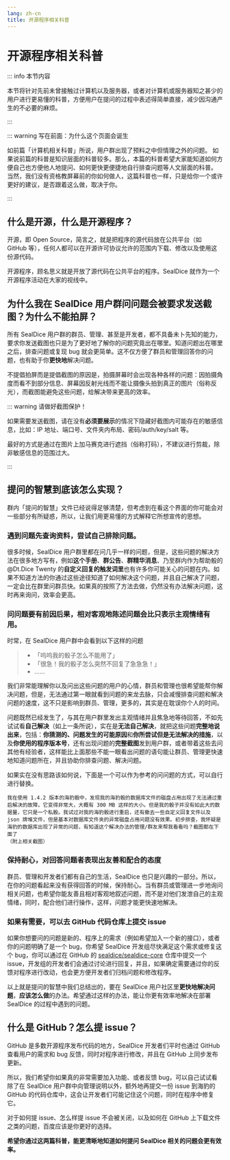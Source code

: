```yaml
---
lang: zh-cn
title: 开源程序相关科普
---
```


# 开源程序相关科普

::: info 本节内容

本节将针对先前未曾接触过计算机以及服务器，或者对计算机或服务器知之甚少的用户进行更易懂的科普，方便用户在提问的过程中表述得简单直接，减少因沟通产生的不必要的麻烦。

:::

::: warning 写在前面：为什么这个页面会诞生

如前篇「计算机相关科普」所说，用户群出现了预料之中但情理之外的问题。
如果说前篇的科普是知识层面的科普较多。那么，本篇的科普希望大家能知道如何方便自己也方便他人地提问、如何更快更便捷地自行排查问题等人文层面的科普。
当然，我们没有资格教屏幕前的你如何做人，这篇科普也一样，只是给你一个或许更好的建议，是否跟着这么做，取决于你。

:::

## 什么是开源，什么是开源程序？

开源，即 Open Source，简言之，就是把程序的源代码放在公共平台（如 GitHub 等），任何人都可以在开源许可协议允许的范围内下载、修改以及使用这份源代码。

开源程序，顾名思义就是开放了源代码在公共平台的程序。SealDice 就作为一个开源程序活动在大家的视线中。

## 为什么我在 SealDice 用户群问问题会被要求发送截图？为什么不能拍屏？

所有 SealDice 用户群的群员、管理、甚至是开发者，都不具备未卜先知的能力，要求你发送截图也只是为了更好地了解你的问题究竟出在哪里。知道问题出在哪里之后，排查问题或复现 bug 就会更简单。这不仅方便了群员和管理回答你的问题，也有助于你**更快地**解决问题。

不提倡拍屏而是提倡截图的原因是，拍摄屏幕时会出现各种各样的问题：因拍摄角度而看不到部分信息、屏幕因反射光线而不能让摄像头拍到真正的图片（俗称反光），而截图能避免这些问题，给解决带来更高的效率。

::: warning 请做好截图保护！

如果需要发送截图，请在没有**必须要展示**的情况下隐藏好截图内可能存在的敏感信息，比如：IP 地址、端口号、文件夹内布局、密码/auth/key/salt 等。

最好的方式是通过在图片上加马赛克进行遮挡（俗称打码），不建议进行剪裁，除非敏感信息的范围过大。

:::

## 提问的智慧到底该怎么实现？

群内「提问的智慧」文件已经说得足够清楚，但考虑到在看这个界面的你可能会对一些部分有所疑惑，所以，让我们用更易懂的方式解释它所想宣传的思想。

### 遇到问题先查询资料，尝试自己排除问题。

很多时候，SealDice 用户群里都在问几乎一样的问题，但是，这些问题的解决方法在很多地方写有，例如**这个手册**、**群公告**、**群精华消息**、乃至群内作为帮助骰的 @Dt.Dice Twenty 的**自定义回复的触发词里**也有许多你可能关心的问题在内。如果不知道方法的你通过这些途径知道了如何解决这个问题，并且自己解决了问题，一定会比在群里问群员快。如果真的按照了方法去做，仍然没有办法解决问题，这时再来询问，效率会更高。

### 问问题要有前因后果，相对客观地陈述问题会比只表示主观情绪有用。

时常，在 SealDice 用户群中会看到以下这样的问题

> - 「呜呜我的骰子怎么不能用了」
> - 「很急！我的骰子怎么突然不回复了急急急！」
> - ……

我们非常能理解你以及问出这些问题的用户的心情，群员和管理也很希望能帮你解决问题，但是，无法通过第一眼就看到问题的来龙去脉，只会减慢排查问题和解决问题的速度，这不只是影响到群员、管理，更多的，其实是在耽误你个人的时间。

问题既然已经发生了，与其在用户群里发出主观情绪并且焦急地等待回答，不如先试试看**自己解决**（如上一条所说），实在是**无法自己解决**，就把这些问题**完整地说出来**，包括：**你猜测的、问题发生的可能原因**和**你所尝试但是无法解决的措施**，以及**你使用的程序版本号**，还有出现问题的**完整截图**发到用户群，或者带着这些去问其他有经验者，这样能比上面那些不能一眼看出问题的语句能让群员、管理更快速地知道问题所在，并且协助你排查问题、解决问题。

如果实在没有思路该如何说，下面是一个可以作为参考的问问题的方式，可以自行进行替换。

```text
我在使用 1.4.2 版本的海豹骰中，发现我的海豹骰的数据库文件的磁盘占用出现了无法通过重启解决的故障，它变得非常大，大概有 300 MB 这样的大小。但是我的骰子并没有如此大的数据量，它只是一个私骰。我试过对我的海豹骰进行重启，还有撤去一些自定义回复文件以及 json 牌堆文件，但是基本对数据库文件夹的异常磁盘占用问题没有效果。初步排查，我怀疑是海豹的数据库出现了异常的问题，有知道这个解决办法的管理/群友来帮我看看吗？截图都在下面了
（附上相关截图）
```

### 保持耐心，对回答问题者表现出友善和配合的态度

群员、管理和开发者们都有自己的生活，SealDice 也只是兴趣的一部分。所以，在你的问题看起来没有获得回答的时候，保持耐心。当有群员或管理进一步地询问相关问题，也希望你能友善且相对客观地叙述问题，而不是对他们发泄自己的主观情绪，同时，配合他们进行操作，这样，问题才能更快速地解决。

### 如果有需要，可以去 GitHub 代码仓库上提交 issue

如果你想要问的问题是新的、程序上的需求（例如希望加入一个新的接口），或者你的问题明确了是一个 bug，你希望 SealDice 开发组尽快满足这个需求或修复这个 bug，你可以通过在 GitHub 的 [sealdice/sealdice-core](https://github.com/sealdice/sealdice-core) 仓库中提交一个 issue，开发组的开发者们会通过讨论进行回复，并且，如果确定需要通过你的反馈对程序进行改动，也会更方便开发者们归档问题和修改程序。

以上就是提问的智慧中我们总结出的，要在 SealDice 用户社区里**更快地解决问题**，**应该怎么做**的办法。希望通过这样的办法，能让你更有效率地解决在部署 SealDice 的过程中遇到的问题。

## 什么是 GitHub？怎么提 issue？

GitHub 是多数开源程序发布代码的地方，SealDice 开发者们平时也通过 GitHub 查看用户的需求和 bug 反馈，同时对程序进行修改，并且在 GitHub 上同步发布更新。

所以，我们希望你如果真的非常需要加入功能、或者反馈 bug，可以自己试试看除了在 SealDice 用户群中向管理说明以外，额外地再提交一份 issue 到海豹的 GitHub 的代码仓库中，这会让开发者们可能记住这个问题，同时在程序中修复它。

对于如何提 issue、怎么样提 issue 不会被关闭，以及如何在 GitHub 上下载文件之类的问题，百度应该是你更好的选择。

**希望你通过这两篇科普，能更清晰地知道如何提问 SealDice 相关的问题会更有效率。**

